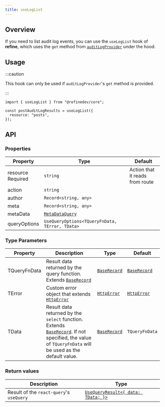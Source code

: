 ```yaml
---
title: useLogList
---
```


## Overview

If you need to list audit log events, you can use the `useLogList` hook of **refine**, which uses the `get` method from [`auditLogProvider`](/docs/core/providers/audit-log-provider/index#get) under the hood.

## Usage

:::caution

This hook can only be used if `auditLogProvider`'s `get` method is provided.

:::

```tsx
import { useLogList } from "@refinedev/core";

const postAuditLogResults = useLogList({
  resource: "posts",
});
```

## API

### Properties

| Property                                                                                            | Type                                                                   | Default                         |
| --------------------------------------------------------------------------------------------------- | ---------------------------------------------------------------------- | ------------------------------- |
| <div className="required-block"><div>resource</div> <div className=" required">Required</div></div> | `string`                                                               | Action that it reads from route |
| action                                                                                              | `string`                                                               |                                 |
| author                                                                                              | `Record<string, any>`                                                  |                                 |
| meta                                                                                                | `Record<string, any>`                                                  |                                 |
| metaData                                                                                            | [`MetaDataQuery`](/docs/core/interface-references/index#metadataquery) |                                 |
| queryOptions                                                                                        | `UseQueryOptions<TQueryFnData, TError, TData>`                         |                                 |

### Type Parameters

| Property     | Description                                                                                                                                                         | Type                       | Default                    |
| ------------ | ------------------------------------------------------------------------------------------------------------------------------------------------------------------- | -------------------------- | -------------------------- |
| TQueryFnData | Result data returned by the query function. Extends [`BaseRecord`][baserecord]                                                                                      | [`BaseRecord`][baserecord] | [`BaseRecord`][baserecord] |
| TError       | Custom error object that extends [`HttpError`][httperror]                                                                                                           | [`HttpError`][httperror]   | [`HttpError`][httperror]   |
| TData        | Result data returned by the `select` function. Extends [`BaseRecord`][baserecord]. If not specified, the value of `TQueryFnData` will be used as the default value. | [`BaseRecord`][baserecord] | `TQueryFnData`             |

### Return values

| Description                              | Type                                                                                      |
| ---------------------------------------- | ----------------------------------------------------------------------------------------- |
| Result of the `react-query`'s `useQuery` | [`UseQueryResult<{ data: TData; }>`](https://react-query.tanstack.com/reference/useQuery) |

[baserecord]: /docs/core/interface-references/index#baserecord
[httperror]: /docs/core/interface-references/index#httperror
